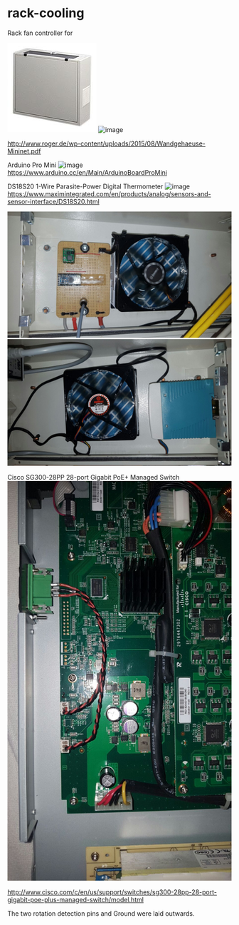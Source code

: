 # rack-cooling
Rack fan controller for 

![image](https://raw.githubusercontent.com/mbr1989/rack-cooling/master/pics/219SjhDcERL.jpg)
![image](https://raw.githubusercontent.com/mbr1989/rack-cooling/master/pics/Zubeh%C3%B6r-Mininet.JPG)

http://www.roger.de/wp-content/uploads/2015/08/Wandgehaeuse-Mininet.pdf

Arduino Pro Mini
![image](https://www.arduino.cc/en/uploads/Main/ProMiniFront.jpg)
https://www.arduino.cc/en/Main/ArduinoBoardProMini

DS18S20 1-Wire Parasite-Power Digital Thermometer
![image](http://www.14core.com/wp-content/uploads/2015/11/Temperature-Sensor-Dallas-Pinout-Diagram.jpg)
https://www.maximintegrated.com/en/products/analog/sensors-and-sensor-interface/DS18S20.html

![image](https://raw.githubusercontent.com/mbr1989/rack-cooling/master/pics/IMG-20160804-WA0006.jpg)
![image](https://raw.githubusercontent.com/mbr1989/rack-cooling/master/pics/IMG-20160804-WA0008.jpg)

Cisco SG300-28PP 28-port Gigabit PoE+ Managed Switch
![image](https://raw.githubusercontent.com/mbr1989/rack-cooling/master/pics/IMG-20160804-WA0017.jpg)

http://www.cisco.com/c/en/us/support/switches/sg300-28pp-28-port-gigabit-poe-plus-managed-switch/model.html

The two rotation detection pins and Ground were laid outwards.


